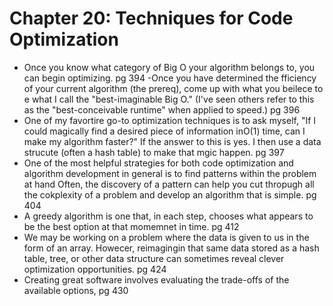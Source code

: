 # Chapter 20: Techniques for Code Optimization

- Once you know what category of Big O your algorithm belongs to, you can begin optimizing. pg 394
-Once you have determined the fficiency of your current algorithm (the prereq), come up with what you beilece to e what I call the "best-imaginable Big O."
(I've seen others refer to this as the "best-conceivable runtime" when applied to speed.) pg 396
- One of my favortire go-to optimization techniques is to ask myself, "If I could magically find a desired piece of information inO(1) time, can I make my algorithm faster?" If the answer to this is yes. I then use a data strucute (often a hash table)
to make that mgic happen. pg 397
- One of the most helpful strategies for both code optimization and algorithm development in general is to find patterns within the problem at hand Often, the discovery of a 
pattern can help you cut thropugh all the cokplexity of a problem and develop an algorithm that is simple. pg 404
- A greedy algorithm is one that, in each step, chooses what appears to be the best option at that momemnet in time. pg 412
- We may be working on a problem where the data is given to us in the form of an array. Howecer, reimagingin that same data stored as a hash table, tree, or other data structure
can sometimes reveal clever optimization opportunities. pg 424
- Creating great software involves evaluating the trade-offs of the available options, pg 430
